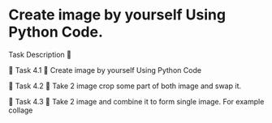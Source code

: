 # Create image by yourself Using Python Code.
Task Description 📄

🔅 Task 4.1 📌 Create image by yourself Using Python Code

🔅 Task 4.2 📌 Take 2 image crop some part of both image and swap it.

🔅 Task 4.3 📌 Take 2 image and combine it to form single image. For example collage
